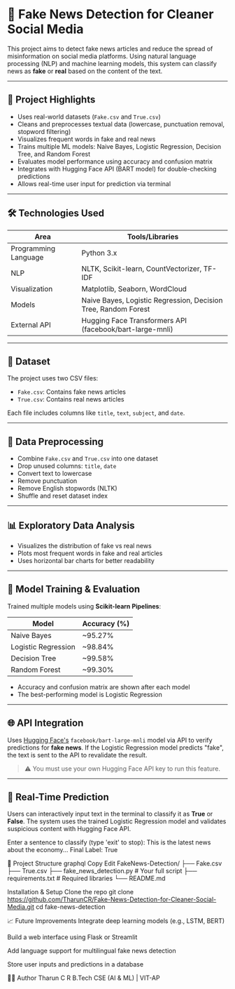 # 📰 Fake News Detection for Cleaner Social Media

This project aims to detect fake news articles and reduce the spread of misinformation on social media platforms. Using natural language processing (NLP) and machine learning models, this system can classify news as **fake** or **real** based on the content of the text.

---

## 📌 Project Highlights

- Uses real-world datasets (`Fake.csv` and `True.csv`)
- Cleans and preprocesses textual data (lowercase, punctuation removal, stopword filtering)
- Visualizes frequent words in fake and real news
- Trains multiple ML models: Naive Bayes, Logistic Regression, Decision Tree, and Random Forest
- Evaluates model performance using accuracy and confusion matrix
- Integrates with Hugging Face API (BART model) for double-checking predictions
- Allows real-time user input for prediction via terminal

---

## 🛠️ Technologies Used

| Area               | Tools/Libraries                                |
|--------------------|-------------------------------------------------|
| Programming Language | Python 3.x                                   |
| NLP                 | NLTK, Scikit-learn, CountVectorizer, TF-IDF    |
| Visualization       | Matplotlib, Seaborn, WordCloud                 |
| Models              | Naive Bayes, Logistic Regression, Decision Tree, Random Forest |
| External API        | Hugging Face Transformers API (facebook/bart-large-mnli) |

---

## 📂 Dataset

The project uses two CSV files:
- `Fake.csv`: Contains fake news articles
- `True.csv`: Contains real news articles

Each file includes columns like `title`, `text`, `subject`, and `date`.

---

## 🧹 Data Preprocessing

- Combine `Fake.csv` and `True.csv` into one dataset
- Drop unused columns: `title`, `date`
- Convert text to lowercase
- Remove punctuation
- Remove English stopwords (NLTK)
- Shuffle and reset dataset index

---

## 📊 Exploratory Data Analysis

- Visualizes the distribution of fake vs real news
- Plots most frequent words in fake and real articles
- Uses horizontal bar charts for better readability

---

## 🤖 Model Training & Evaluation

Trained multiple models using **Scikit-learn Pipelines**:

| Model              | Accuracy (%) |
|-------------------|--------------|
| Naive Bayes        | ~95.27%     |
| Logistic Regression| ~98.84%     |
| Decision Tree      | ~99.58%     |
| Random Forest      | ~99.30%     |

- Accuracy and confusion matrix are shown after each model
- The best-performing model is Logistic Regression

---

## 🌐 API Integration

Uses [Hugging Face's](https://huggingface.co/models/facebook/bart-mnli) `facebook/bart-large-mnli` model via API to verify predictions for **fake news**. If the Logistic Regression model predicts "fake", the text is sent to the API to revalidate the result.

> ⚠️ You must use your own Hugging Face API key to run this feature.

---

## 🎯 Real-Time Prediction

Users can interactively input text in the terminal to classify it as **True** or **False**. The system uses the trained Logistic Regression model and validates suspicious content with Hugging Face API.

Enter a sentence to classify (type 'exit' to stop): This is the latest news about the economy...
Final Label: True

📁 Project Structure
graphql
Copy
Edit
FakeNews-Detection/
├── Fake.csv
├── True.csv
├── fake_news_detection.py      # Your full script
├── requirements.txt            # Required libraries
└── README.md

Installation & Setup
Clone the repo
git clone https://github.com/TharunCR/Fake-News-Detection-for-Cleaner-Social-Media.git
cd fake-news-detection


📈 Future Improvements
Integrate deep learning models (e.g., LSTM, BERT)

Build a web interface using Flask or Streamlit

Add language support for multilingual fake news detection

Store user inputs and predictions in a database

👨‍💻 Author
Tharun C R
B.Tech CSE (AI & ML) | VIT-AP
